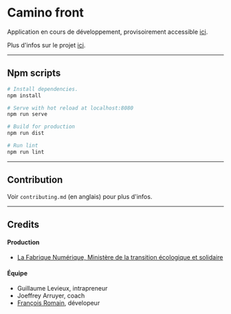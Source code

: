 # Camino front

Application en cours de développement, provisoirement accessible [ici](https://camino.site).

Plus d'infos sur le projet [ici](http://camino.beta.gouv.fr/).

---

## Npm scripts

```bash
# Install dependencies.
npm install

# Serve with hot reload at localhost:8080
npm run serve

# Build for production
npm run dist

# Run lint
npm run lint
```

---

## Contribution

Voir `contributing.md` (en anglais) pour plus d'infos.

---

## Credits

#### Production

* [La Fabrique Numérique, Ministère de la transition écologique et solidaire](https://www.ecologique-solidaire.gouv.fr/inauguration-fabrique-numerique-lincubateur-des-ministeres-charges-lecologie-et-des-territoires)

#### Équipe

* Guillaume Levieux, intrapreneur
* Joeffrey Arruyer, coach
* [François Romain](http://francoisromain.com), dévelopeur
